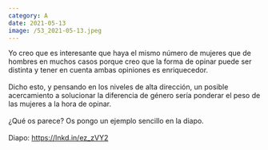 ```yaml
--- 
category: A 
date: 2021-05-13 
image: /53_2021-05-13.jpeg 
--- 
```


Yo creo que es interesante que haya el mismo número de mujeres que de hombres en muchos casos porque creo que la forma de opinar puede ser distinta y tener en cuenta ambas opiniones es enriquecedor. <br><br>Dicho esto, y pensando en los niveles de alta dirección, un posible acercamiento a solucionar la diferencia de género sería ponderar el peso de las mujeres a la hora de opinar.<br><br>¿Qué os parece? Os pongo un ejemplo sencillo en la diapo.  <br><br>Diapo: https://lnkd.in/ez_zVY2